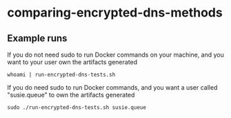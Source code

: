 # comparing-encrypted-dns-methods

## Example runs

If you do not need sudo to run Docker commands on your machine, and you want to your user own the artifacts generated 
```
whoami | run-encrypted-dns-tests.sh
```

If you do need sudo to run Docker commands, and you want a user called "susie.queue" to own the artifacts generated
```
sudo ./run-encrypted-dns-tests.sh susie.queue
```
